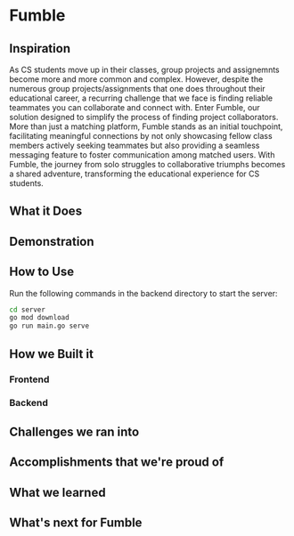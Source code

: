# Fumble

## Inspiration

As CS students move up in their classes, group projects and assignemnts become more and more common and complex. However, despite the numerous group projects/assignments that one does throughout their educational career, a recurring challenge that we face is finding reliable teammates you can collaborate and connect with. Enter Fumble, our solution designed to simplify the process of finding project collaborators. More than just a matching platform, Fumble stands as an initial touchpoint, facilitating meaningful connections by not only showcasing fellow class members actively seeking teammates but also providing a seamless messaging feature to foster communication among matched users. With Fumble, the journey from solo struggles to collaborative triumphs becomes a shared adventure, transforming the educational experience for CS students.

## What it Does

## Demonstration

## How to Use
Run the following commands in the backend directory to start the server:

```bash
cd server
go mod download
go run main.go serve
```
## How we Built it
### Frontend
### Backend

## Challenges we ran into

## Accomplishments that we're proud of

## What we learned

## What's next for Fumble
